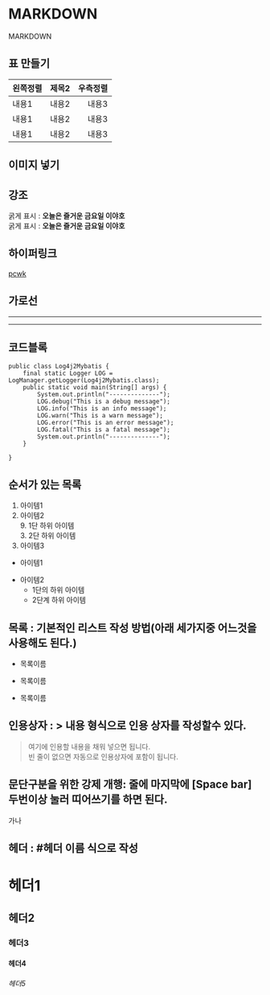 # MARKDOWN
MARKDOWN

## 표 만들기
|왼쪽정렬|제목2|우측정렬|
|:--|---|--:|
|내용1|내용2|내용3|
|내용1|내용2|내용3|
|내용1|내용2|내용3|


## 이미지 넣기  


## 강조  
굵게 표시 : **오늘은 즐거운 금요일 이야호**  
굵게 표시 : __오늘은 즐거운 금요일 이야호__    

## 하이퍼링크  
[pcwk](https://cafe.daum.net/pcwk "PCWK CAFE")

## 가로선  
---  
***  


## 코드블록  
```
public class Log4j2Mybatis {
    final static Logger LOG = LogManager.getLogger(Log4j2Mybatis.class);
	public static void main(String[] args) {
        System.out.println("--------------");
        LOG.debug("This is a debug message");
        LOG.info("This is an info message");
        LOG.warn("This is a warn message");
        LOG.error("This is an error message");
        LOG.fatal("This is a fatal message");  
        System.out.println("--------------");
	}

}  
```

## 순서가 있는 목록  
1. 아이템1  
3. 아이템2  
   9. 1단 하위 아이템   
      3. 2단 하위 아이템   
9. 아이템3 

- 아이템1  
+ 아이템2  
  - 1단의 하위 아이템    
  * 2단계 하위 아이템  

## 목록 : 기본적인 리스트 작성 방법(아래 세가지중 어느것을 사용해도 된다.)  
* 목록이름  
- 목록이름  
+ 목록이름

## 인용상자 : > 내용 형식으로 인용 상자를 작성할수 있다.  
> 여기에 인용할 내용을 채워 넣으면 됩니다.   
빈 줄이 없으면 자동으로 인용상자에 포함이 됩니다.

## 문단구분을 위한 강제 개행: 줄에 마지막에 [Space bar] 두번이상 눌러 띠어쓰기를 하면 된다.  
가나  
## 헤더 : #헤더 이름 식으로 작성  
# 헤더1  
## 헤더2  
### 헤더3  
#### 헤더4  
###### 헤더5  

 



